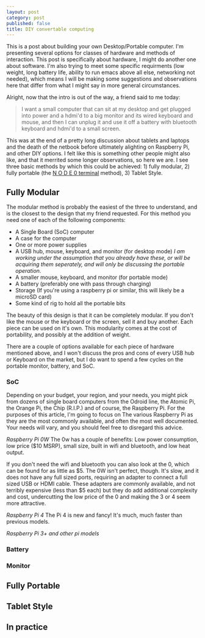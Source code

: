 ```yaml
---
layout: post
category: post
published: false
title: DIY convertable computing
---
```

This is a post about building your own Desktop/Portable computer. I'm presenting several options for classes of hardware and methods of interaction. This post is specifically about hardware, I might do another one about software. I'm also trying to meet some specific requirments (low weight, long battery life, ability to run emacs above all else, networking not needed), which means I will be making some suggestions and observations here that differ from what I might say in more general circumstances. 

Alright, now that the intro is out of the way, a friend said to me today:  

> I want a small computer that can sit at my desktop and get plugged into power and a hdmi'd to a big monitor and its wired keyboard and mouse, and then I can unplug it and use it off a battery with bluetooth keyboard and hdmi'd to a small screen.

This was at the end of a pretty long discussion about tablets and laptops and the death of the netbook before ultimately alighting on Raspberry Pi, and other DIY options. I felt like this is something other people might also like, and that it merrited some longer observations, so here we are. I see three basic methods by which this could be achieved: 1) fully modular, 2) fully portable (the [N O D E 0 terminal](https://n-o-d-e.net/zeroterminal.html) method), 3) Tablet Style. 

## Fully Modular 

The modular method is probably the easiest of the three to understand, and is the closest to the design that my friend requested. For this method you need one of each of the following components: 

- A Single Board (SoC) computer 
- A case for the computer 
- One or more power supplies 
- A USB hub, mouse, keyboard, and monitor (for desktop mode) *I am working under the assumption that you already have these, or will be acquiring them seperately, and will only be discussing the portable operation.* 
- A smaller mouse, keyboard, and monitor (for portable mode) 
- A battery (preferably one with pass through charging)
- Storage (If you're using a raspberry pi or similar, this will likely be a microSD card) 
- Some kind of rig to hold all the portable bits

The beauty of this design is that it can be completely modular. If you don't like the mouse or the keyboard or the screen, sell it and buy another. Each piece can be used on it's own. This modularity comes at the cost of portability, and possibly at the addition of weight.

There are a couple of options available for each piece of hardware mentioned above, and I won't discuss the pros and cons of every USB hub or Keyboard on the market, but I do want to spend a few cycles on the portable monitor, battery, and SoC. 

### SoC 

Depending on your budget, your region, and your needs, you might pick from dozens of single board computers from the Odroid line, the Atomic Pi, the Orange Pi, the Chip (R.I.P.) and of course, the Raspberry Pi. For the purposes of this article, I'm going to focus on The various Raspberry Pi as they are the most commonly available, and often the most well documented. Your needs will vary, and you should feel free to disregard this advice. 

*Raspberry Pi 0W* The 0w has a couple of benefits: Low power consumption, low price ($10 MSRP), small size, built in wifi and bluetooth, and low heat output. 

If you don't need the wifi and bluetooth you can also look at the 0, which can be found for as little as $5. The 0W isn't perfect, though. It's slow, and it does not have any full sized ports, requiring an adapter to connect a full sized USB or HDMI cable. These adapters are commonly available, and not terribly expensive (less than $5 each) but they do add additional complexity and cost, undercutting the low price of the 0 and making the 3 or 4 seem more attractive. 

*Raspberry Pi 4* The Pi 4 is new and fancy! It's much, much faster than previous models. 



*Raspberry Pi 3+ and other pi models*


### Battery 

### Monitor 

## Fully Portable 

## Tablet Style 

## In practice 